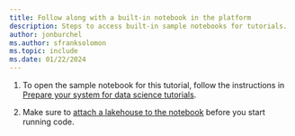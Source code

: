 ```yaml
---
title: Follow along with a built-in notebook in the platform
description: Steps to access built-in sample notebooks for tutorials.
author: jonburchel
ms.author: sfranksolomon
ms.topic: include
ms.date: 01/22/2024
---
```


1. To open the sample notebook for this tutorial, follow the instructions in [Prepare your system for data science tutorials](../tutorial-data-science-prepare-system.md#open-sample-notebook).

1. Make sure to [attach a lakehouse to the notebook](../tutorial-data-science-prepare-system.md#attach-a-lakehouse-to-the-notebooks) before you start running code.
